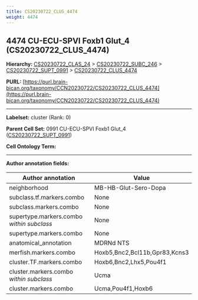 ```yaml
---
title: CS20230722_CLUS_4474
weight: 4474
---
```

## 4474 CU-ECU-SPVI Foxb1 Glut_4 (CS20230722_CLUS_4474)
<b>Hierarchy: </b>
[CS20230722_CLAS_24](../CS20230722_CLAS_24) >
[CS20230722_SUBC_246](../CS20230722_SUBC_246) >
[CS20230722_SUPT_0991](../CS20230722_SUPT_0991) >
[CS20230722_CLUS_4474](../CS20230722_CLUS_4474)

**PURL:** [https://purl.brain-bican.org/taxonomy/CCN20230722/CS20230722_CLUS_4474](https://purl.brain-bican.org/taxonomy/CCN20230722/CS20230722_CLUS_4474)

---


**Labelset:** cluster (Rank: 0)

**Parent Cell Set:** 0991 CU-ECU-SPVI Foxb1 Glut_4 ([CS20230722_SUPT_0991](../CS20230722_SUPT_0991))



**Cell Ontology Term:** 

[MARKER GENES.]: #


---

[TRANSFERRED ANNOTATIONS.]: #


[AUTHOR ANNOTATION FIELDS.]: #


**Author annotation fields:**

| Author annotation | Value |
|-------------------|-------|
|neighborhood|MB-HB-Glut-Sero-Dopa|
|subclass.tf.markers.combo|None|
|subclass.markers.combo|None|
|supertype.markers.combo _within subclass_|None|
|supertype.markers.combo|None|
|anatomical_annotation|MDRNd NTS|
|merfish.markers.combo|Hoxb5,Bnc2,Bcl11b,Gpr83,Kcns3|
|cluster.TF.markers.combo|Hoxb6,Bnc2,Lhx5,Pou4f1|
|cluster.markers.combo _within subclass_|Ucma|
|cluster.markers.combo|Ucma,Pou4f1,Hoxb6|
